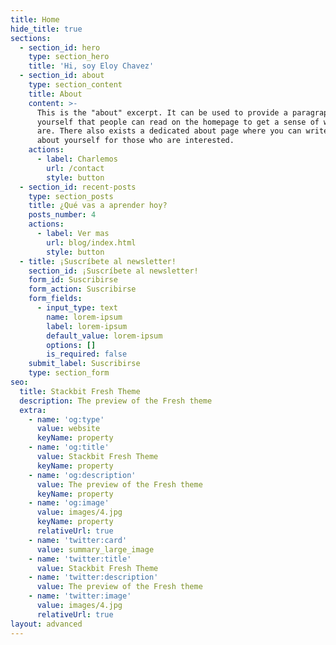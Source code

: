 ```yaml
---
title: Home
hide_title: true
sections:
  - section_id: hero
    type: section_hero
    title: 'Hi, soy Eloy Chavez'
  - section_id: about
    type: section_content
    title: About
    content: >-
      This is the "about" excerpt. It can be used to provide a paragraph about
      yourself that people can read on the homepage to get a sense of who you
      are. There also exists a dedicated about page where you can write more
      about yourself for those who are interested.
    actions:
      - label: Charlemos
        url: /contact
        style: button
  - section_id: recent-posts
    type: section_posts
    title: ¿Qué vas a aprender hoy?
    posts_number: 4
    actions:
      - label: Ver mas
        url: blog/index.html
        style: button
  - title: ¡Suscríbete al newsletter!
    section_id: ¡Suscríbete al newsletter!
    form_id: Suscribirse
    form_action: Suscribirse
    form_fields:
      - input_type: text
        name: lorem-ipsum
        label: lorem-ipsum
        default_value: lorem-ipsum
        options: []
        is_required: false
    submit_label: Suscribirse
    type: section_form
seo:
  title: Stackbit Fresh Theme
  description: The preview of the Fresh theme
  extra:
    - name: 'og:type'
      value: website
      keyName: property
    - name: 'og:title'
      value: Stackbit Fresh Theme
      keyName: property
    - name: 'og:description'
      value: The preview of the Fresh theme
      keyName: property
    - name: 'og:image'
      value: images/4.jpg
      keyName: property
      relativeUrl: true
    - name: 'twitter:card'
      value: summary_large_image
    - name: 'twitter:title'
      value: Stackbit Fresh Theme
    - name: 'twitter:description'
      value: The preview of the Fresh theme
    - name: 'twitter:image'
      value: images/4.jpg
      relativeUrl: true
layout: advanced
---
```

